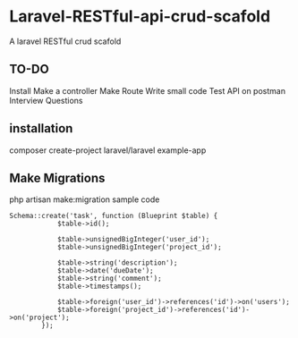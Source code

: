 # Laravel-RESTful-api-crud-scafold
A laravel RESTful crud scafold

## TO-DO 
Install 
Make a controller
Make Route
Write small code
Test API on postman
Interview Questions

## installation
composer create-project laravel/laravel example-app

## Make Migrations
php artisan make:migration
sample code

```
Schema::create('task', function (Blueprint $table) {
            $table->id();

            $table->unsignedBigInteger('user_id');
            $table->unsignedBigInteger('project_id');

            $table->string('description');
            $table->date('dueDate');
            $table->string('comment');
            $table->timestamps();

            $table->foreign('user_id')->references('id')->on('users');
            $table->foreign('project_id')->references('id')->on('project');
        });
```
